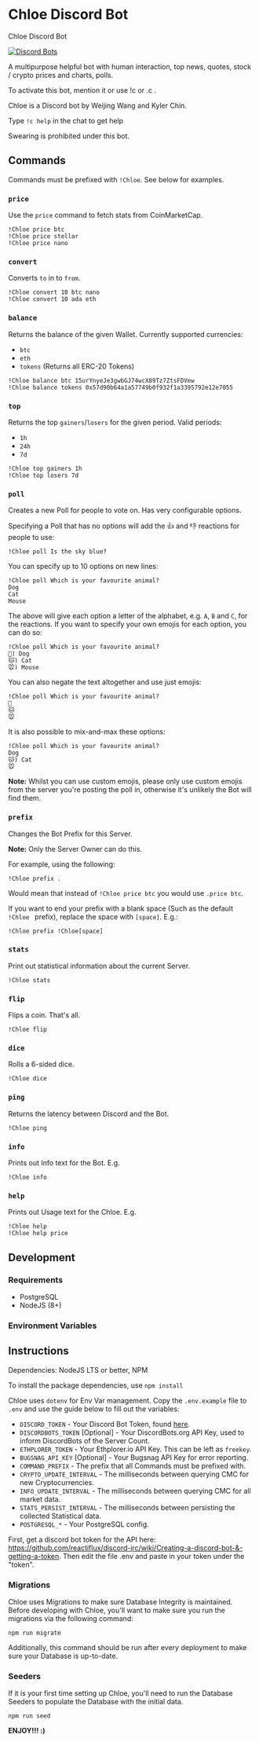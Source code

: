 # Chloe Discord Bot
Chloe Discord Bot

[![Discord Bots](https://discordbots.org/api/widget/460663266541043712.svg)](https://discordbots.org/bot/460663266541043712)

A multipurpose helpful bot with human interaction, top news, quotes, stock / crypto prices and charts, polls.

To activate this bot, mention it or use !c or .c .

Chloe is a Discord bot by Weijing Wang and Kyler Chin.

Type ```!c help``` in the chat to get help

Swearing is prohibited under this bot.

## Commands

Commands must be prefixed with `!Chloe`. See below for examples.

### `price`

Use the `price` command to fetch stats from CoinMarketCap.

```
!Chloe price btc
!Chloe price stellar
!Chloe price nano
```

### `convert`

Converts `to` in to `from`.

```
!Chloe convert 10 btc nano
!Chloe convert 10 ada eth
```

### `balance`

Returns the balance of the given Wallet. Currently supported currencies:

- `btc`
- `eth`
- `tokens` (Returns all ERC-20 Tokens)

```
!Chloe balance btc 15urYnyeJe3gwbGJ74wcX89Tz7ZtsFDVew
!Chloe balance tokens 0x57d90b64a1a57749b0f932f1a3395792e12e7055
```

### `top`

Returns the top `gainers`/`losers` for the given period. Valid periods:

- `1h`
- `24h`
- `7d`

```
!Chloe top gainers 1h
!Chloe top losers 7d
```

### `poll`

Creates a new Poll for people to vote on. Has very configurable options.

Specifying a Poll that has no options will add the 👍 and 👎 reactions for people to use:

```
!Chloe poll Is the sky blue?
```

You can specify up to 10 options on new lines:

```
!Chloe poll Which is your favourite animal?
Dog
Cat
Mouse
```

The above will give each option a letter of the alphabet, e.g. `A`, `B` and `C`, for the reactions. If you want to specify your own emojis for each option, you can do so:

```
!Chloe poll Which is your favourite animal?
🐶) Dog
🐱) Cat
🐭) Mouse
```

You can also negate the text altogether and use just emojis:

```
!Chloe poll Which is your favourite animal?
🐶
🐱
🐭
```

It is also possible to mix-and-max these options:

```
!Chloe poll Which is your favourite animal?
Dog
🐱) Cat
🐭
```

**Note:** Whilst you can use custom emojis, please only use custom emojis from the server you're posting the poll in, otherwise it's unlikely the Bot will find them.

### `prefix`

Changes the Bot Prefix for this Server.

**Note:** Only the Server Owner can do this.

For example, using the following:

```
!Chloe prefix .
```

Would mean that instead of `!Chloe price btc` you would use `.price btc`.

If you want to end your prefix with a blank space (Such as the default `!Chloe ` prefix), replace the space with `[space]`. E.g.:

```
!Chloe prefix !Chloe[space]
```

### `stats`

Print out statistical information about the current Server.

```
!Chloe stats
```

### `flip`

Flips a coin. That's all.

```
!Chloe flip
```

### `dice`

Rolls a 6-sided dice.

```
!Chloe dice
```

### `ping`

Returns the latency between Discord and the Bot.

```
!Chloe ping
```

### `info`

Prints out Info text for the Bot. E.g.

```
!Chloe info
```

### `help`

Prints out Usage text for the Chloe. E.g.

```
!Chloe help
!Chloe help price
```

## Development

### Requirements

- PostgreSQL
- NodeJS (8+)

### Environment Variables

## Instructions

Dependencies: NodeJS LTS or better, NPM

To install the package dependencies, use ```npm install```

Chloe uses `dotenv` for Env Var management. Copy the `.env.example` file to `.env` and use the guide below to fill out the variables:

- `DISCORD_TOKEN` - Your Discord Bot Token, found [here](https://discordapp.com/developers/applications/me).
- `DISCORDBOTS_TOKEN` [Optional] - Your DiscordBots.org API Key, used to inform DiscordBots of the Server Count.
- `ETHPLORER_TOKEN` - Your Ethplorer.io API Key. This can be left as `freekey`.
- `BUGSNAG_API_KEY` [Optional] - Your Bugsnag API Key for error reporting.
- `COMMAND_PREFIX` - The prefix that all Commands must be prefixed with.
- `CRYPTO_UPDATE_INTERVAL` - The milliseconds between querying CMC for new Cryptocurrencies.
- `INFO_UPDATE_INTERVAL` - The milliseconds between querying CMC for all market data.
- `STATS_PERSIST_INTERVAL` - The milliseconds between persisting the collected Statistical data.
- `POSTGRESQL_*` - Your PostgreSQL config.

First, get a discord bot token for the API here: https://github.com/reactiflux/discord-irc/wiki/Creating-a-discord-bot-&-getting-a-token. Then edit the file .env and paste in your token under the "token".

### Migrations

Chloe uses Migrations to make sure Database Integrity is maintained. Before developing with Chloe, you'll want to make sure you run the migrations via the following command:

```
npm run migrate
```

Additionally, this command should be run after every deployment to make sure your Database is up-to-date.

### Seeders

If it is your first time setting up Chloe, you'll need to run the Database Seeders to populate the Database with the initial data.

```
npm run seed
```

**ENJOY!!! :)**

